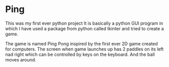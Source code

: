 # Ping
This was my first ever python project
It is basically a python GUI program in which I have used a package from python called tkinter and tried to create a game. 

The game is named Ping Pong inspired by the first ever 2D game created for computers. 
The screen when game launches up has 2 paddles on its left nad right which can be controlled by keys on the keyboard. And the ball moves around. 
